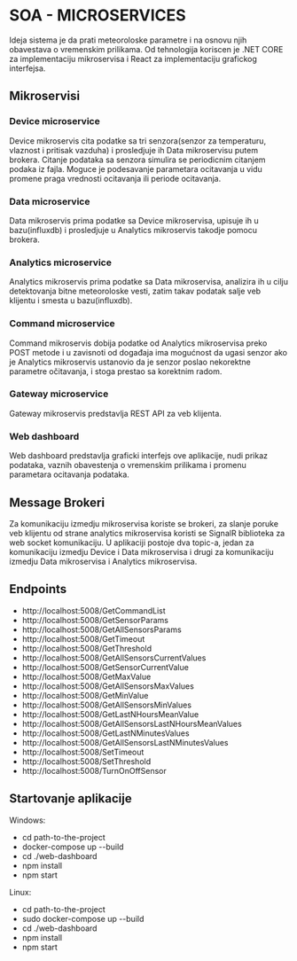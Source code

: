 # SOA - MICROSERVICES

Ideja sistema je da prati meteoroloske parametre i na osnovu njih obavestava o vremenskim prilikama. Od tehnologija koriscen je .NET CORE za implementaciju mikroservisa
i React za implementaciju grafickog interfejsa.

## Mikroservisi
### Device microservice
Device mikroservis cita podatke sa tri senzora(senzor za temperaturu, vlaznost i pritisak vazduha) i prosledjuje ih Data mikroservisu putem brokera. Citanje podataka sa senzora
simulira se periodicnim citanjem podaka iz fajla. Moguce je podesavanje parametara ocitavanja u vidu promene praga vrednosti ocitavanja ili periode ocitavanja.

### Data microservice
Data mikroservis prima podatke sa Device mikroservisa, upisuje ih u bazu(influxdb) i prosledjuje u Analytics mikroservis takodje pomocu brokera. 

### Analytics microservice
Analytics mikroservis prima podatke sa Data mikroservisa, analizira ih u cilju detektovanja bitne meteoroloske vesti, zatim takav podatak salje veb klijentu 
i smesta u bazu(influxdb). 

### Command microservice
Command mikroservis dobija podatke od Analytics mikroservisa preko POST metode i u zavisnoti od događaja ima mogućnost da ugasi senzor ako je Analytics mikroservis ustanovio da je senzor poslao nekorektne parametre očitavanja, i stoga prestao sa korektnim radom.

### Gateway microservice
Gateway mikroservis predstavlja REST API za veb klijenta.

### Web dashboard
Web dashboard predstavlja graficki interfejs ove aplikacije, nudi prikaz podataka, vaznih obavestenja o vremenskim prilikama i promenu parametara ocitavanja podataka.

## Message Brokeri

Za komunikaciju izmedju mikroservisa koriste se brokeri, za slanje poruke veb klijentu od strane analytics mikroservisa koristi se SignalR biblioteka za web socket komunikaciju. 
U aplikaciji postoje dva topic-a, jedan za komunikaciju izmedju Device i Data mikroservisa i drugi za komunikaciju izmedju Data mikroservisa i Analytics mikroservisa. 

## Endpoints
- http://localhost:5008/GetCommandList
- http://localhost:5008/GetSensorParams
- http://localhost:5008/GetAllSensorsParams
- http://localhost:5008/GetTimeout
- http://localhost:5008/GetThreshold
- http://localhost:5008/GetAllSensorsCurrentValues
- http://localhost:5008/GetSensorCurrentValue
- http://localhost:5008/GetMaxValue
- http://localhost:5008/GetAllSensorsMaxValues
- http://localhost:5008/GetMinValue
- http://localhost:5008/GetAllSensorsMinValues
- http://localhost:5008/GetLastNHoursMeanValue
- http://localhost:5008/GetAllSensorsLastNHoursMeanValues
- http://localhost:5008/GetLastNMinutesValues
- http://localhost:5008/GetAllSensorsLastNMinutesValues
- http://localhost:5008/SetTimeout
- http://localhost:5008/SetThreshold
- http://localhost:5008/TurnOnOffSensor

## Startovanje aplikacije

Windows:
- cd path-to-the-project
- docker-compose up --build
- cd ./web-dashboard
- npm install
- npm start

Linux:
- cd path-to-the-project
- sudo docker-compose up --build
- cd ./web-dashboard
- npm install
- npm start
